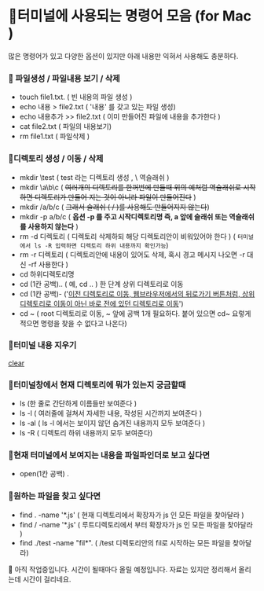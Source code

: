 # 🦖터미널에 사용되는 명령어 모음 (for Mac )
많은 명령어가 있고 다양한 옵션이 있지만 아래 내용만 익혀서 사용해도 충분하다.

### 🐍 파일생성 / 파일내용 보기 / 삭제 
- touch file1.txt. ( 빈 내용의 파일 생성 )
- echo 내용 > file2.txt ( '내용' 를 갖고 있는 파일 생성)
- echo 내용추가 >> file2.txt ( 이미 만들어진 파일에 내용을 추가한다 )
- cat  file2.txt ( 파일의 내용보기)
- rm file1.txt ( 파일삭제 )


### 🐳디렉토리 생성 / 이동 / 삭제 
- mkdir \test  ( test 라는 디렉토리 생성 ,  \ 역슬래쉬 ) 
- mkdir \a\b\c ( ~~여러개의 디렉토리를 한꺼번에 만들때 위의 예처럼 역슬래쉬로 시작하면 디렉토리가 만들어 지는 것이 아니라 파일이 만들어진다~~  )
- mkdir /a/b/c ( ~~그래서  슬래쉬 ( / )를 사용해도 만들어지지 않는다~~)
- mkdir -p a/b/c ( **옵션 -p 를 주고  시작디렉토리명 즉, a 앞에 슬래쉬 또는 역슬래쉬를 사용하지 않는다** )
- rm -d 디렉토리  ( 디렉토리 삭제하되 해당 디렉토리안이 비워있어야 한다 ) ( `터미널에서 ls -R 입력하면 디렉토리 하위 내용까지 확인가능`)
- rm -r 디렉토리 ( 디렉토리안에 내용이 있어도 삭제, 혹시 경고 메시지 나오면 -r 대신 -rf  사용한다 )
- cd 하위디렉토리명 
- cd (1칸 공백)..    ( 예, cd .. ) 한 단계 상위 디렉토리로 이동
- cd (1칸 공백)-      ('<u>이전 디렉토리로 이동, 웹브라우저에서의 뒤로가기 버튼처럼, 상위디렉토리로 이동이 아닌 바로 전에 있던 디렉토리로 이동</u>')
- cd ~ ( root 디렉토리로 이동, ~ 앞에 공백 1개 필요하다. 붙어 있으면 cd~ 요렇게 적으면 명령을 찾을 수 없다고 나온다)

### 🐡터미널 내용 지우기 
<u>clear</u>

### 🦕터미널창에서 현재 디렉토리에 뭐가 있는지 궁금할때 
- ls (한 줄로 간단하게 이름들만 보여준다 )
- ls -l ( 여러줄에 걸쳐서 자세한 내용, 작성된 시간까지 보여준다 )
- ls -al ( ls -l 에서는 보이지 않던 숨겨진 내용까지 모두 보여준다 )
- ls -R ( 디렉토리 하위 내용까지 모두 보여준다)

### 🐉현재 터미널에서 보여지는 내용을 파일파인더로 보고 싶다면 
- open(1칸 공백) . 

### 🦭원하는 파일을 찾고 싶다면 
- find . -name '*.js' ( 현재 디렉토리에서 확장자가 js 인 모든 파일을 찾아달라 )
- find / -name '*.js' ( 루트디렉토리에서 부터 확장자가 js 인 모든 파일을 찾아달라 )
- find  ./test -name "fil*". ( /test 디렉토리안의 fil로 시작하는 모든 파일을 찾아달라) 

🌈 아직 작업중입니다. 시간이 될때마다 올릴 예정입니다. 자료는 있지만 정리해서 올리는데 시간이 걸리네요. 
